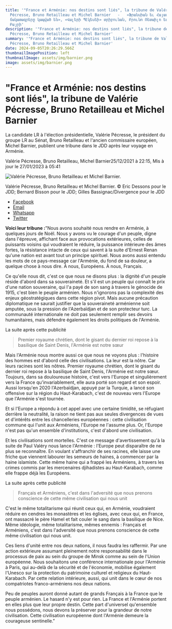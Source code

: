```yaml
---
title: '"France et Arménie: nos destins sont liés", la tribune de Valérie
  Pécresse, Bruno Retailleau et Michel Barnier   -   «Ֆրանսիան եւ Հայաստանը. Մեր
  ճակատագրերը կապված են», «Վալերի Պէկեսեի» տրիբունան, Բրունո Ռետաիլո եւ Միշել
  Բայրի'
description: '"France et Arménie: nos destins sont liés", la tribune de Valérie
  Pécresse, Bruno Retailleau et Michel Barnier'
summary: '"France et Arménie: nos destins sont liés", la tribune de Valérie
  Pécresse, Bruno Retailleau et Michel Barnier'
date: 2024-09-05T20:26:29.566Z
thumbnailImagePosition: left
thumbnailImage: assets/img/barnier.png
image: assets/img/barnier.png
---
```

<!--StartFragment-->

# "France et Arménie: nos destins sont liés", la tribune de Valérie Pécresse, Bruno Retailleau et Michel Barnier

La candidate LR à l'élection présidentielle, Valérie Pécresse, le président du groupe LR au Sénat, Bruno Retailleau et l'ancien commissaire européen, Michel Barnier, publient une tribune dans le JDD après leur voyage en Arménie.

Valérie Pécresse, Bruno Retailleau, Michel Barnier25/12/2021 à 22:15, Mis à jour le 27/01/2023 à 05:41

![Valérie Pécresse, Bruno Retailleau et Michel Barnier.](https://www.lejdd.fr/lmnr/rcrop/375,250,FFFFFF,forcey,center-middle/img/var/jdd/public/styles/paysage/public/media/image/2022/07/19/11/france-et-armenie-nos-destins-sont-lies-la-tribune-de-valerie-pecresse-bruno-retailleau-et-michel-barnier.jpg?VersionId=NJZGBhURKT7Q4uWukDjdHN8lv_xVrKx9)

Valérie Pécresse, Bruno Retailleau et Michel Barnier. © Eric Dessons pour le JDD; Bernard Bisson pour le JDD; Gilles Bassignac/Divergence pour le JDD

* [Facebook](https://www.facebook.com/sharer/sharer.php?u=https%3A%2F%2Fwww.lejdd.fr%2FPolitique%2Ffrance-et-armenie-nos-destins-sont-lies-la-tribune-de-valerie-pecresse-bruno-retailleau-et-michel-barnier-4084594 "Partager via Facebook")
* [Email](mailto:?subject=Le%20Journal%20Du%20Dimanche%20%3A%20%22France%20et%20Arm%C3%A9nie%3A%20nos%20destins%20sont%20li%C3%A9s%22%2C%20la%20tribune%20de%20Val%C3%A9rie%20P%C3%A9cresse%2C%20Bruno%20Retailleau%20et%20Michel%20Barnier&body=https%3A%2F%2Fwww.lejdd.fr%2FPolitique%2Ffrance-et-armenie-nos-destins-sont-lies-la-tribune-de-valerie-pecresse-bruno-retailleau-et-michel-barnier-4084594 "Partager via email")
* [Whatsapp](whatsapp://send/?text=https%3A%2F%2Fwww.lejdd.fr%2FPolitique%2Ffrance-et-armenie-nos-destins-sont-lies-la-tribune-de-valerie-pecresse-bruno-retailleau-et-michel-barnier-4084594 "Partager via Whatsapp")
* [Twitter](https://twitter.com/intent/tweet?text=%22France%20et%20Arm%C3%A9nie%3A%20nos%20destins%20sont%20li%C3%A9s%22%2C%20la%20tribune%20de%20Val%C3%A9rie%20P%C3%A9cresse%2C%20Bruno%20Retailleau%20et%20Michel%20Barnier&url=https%3A%2F%2Fwww.lejdd.fr%2FPolitique%2Ffrance-et-armenie-nos-destins-sont-lies-la-tribune-de-valerie-pecresse-bruno-retailleau-et-michel-barnier-4084594&via=LeJDD "Partager via Twitter")

**Voici leur tribune :**"Nous avons souhaité nous rendre en Arménie, à quelques jours de Noël. Nous y avons vu le courage d'un peuple, digne dans l'épreuve, affichant face aux provocations extérieures, celles de puissants voisins qui voudraient le réduire, la puissance intérieure des âmes fortes, la résistance intacte de ceux qui savent à la suite d'Ernest Renan qu'une nation est avant tout un principe spirituel. Nous avons aussi entendu les mots de ce pays-message car l'Arménie, du fond de sa douleur, a quelque chose à nous dire. À nous, Européens. À nous, Français.

Ce qu'elle nous dit, c'est ce que nous ne disons plus : la dignité d'un peuple réside d'abord dans sa souveraineté. Et s'il est un peuple qui connaît le prix d'une nation souveraine, qui l'a payé de son sang à travers le génocide de 1915, c'est bien le peuple arménien. Nous n'ignorons pas la complexité des enjeux géostratégiques dans cette région pivot. Mais aucune précaution diplomatique ne saurait justifier que la souveraineté arménienne soit amputée, sous la pression de l'Azerbaïdjan et de son protecteur turc. La communauté internationale ne doit pas seulement remplir ses devoirs humanitaires, mais défendre également les droits politiques de l'Arménie.

La suite après cette publicité

> Premier royaume chrétien, dont le gisant du dernier roi repose à la basilique de Saint Denis, l'Arménie est notre sœur

Mais l'Arménie nous montre aussi ce que nous ne voyons plus : l'histoire des hommes est d'abord celle des civilisations. La leur est la nôtre. Car leurs racines sont les nôtres. Premier royaume chrétien, dont le gisant du dernier roi repose à la basilique de Saint Denis, l'Arménie est notre sœur. Toujours, dans sa douloureuse histoire, c'est vers l'Europe et singulièrement vers la France qu'invariablement, elle aura porté son regard et son espoir. Aussi lorsqu'en 2020 l'Azerbaïdjan, appuyé par la Turquie, a lancé son offensive sur la région du Haut-Karabach, c'est de nouveau vers l'Europe que l'Arménie s'est tournée.

Et si l'Europe a répondu à cet appel avec une certaine timidité, se réfugiant derrière la neutralité, la raison ne tient pas aux seules divergences de vues et d'intérêts entre les chancelleries européennes : cette civilisation commune qui l'unit aux Arméniens, l'Europe ne l'assume plus. Or, l'Europe n'est pas qu'un ensemble d'institutions, c'est d'abord une civilisation.

Et les civilisations sont mortelles. C'est ce message d'avertissement qu'à la suite de Paul Valéry nous lance l'Arménie : l'Europe peut disparaître de ne plus se reconnaître. En voulant s'affranchir de ses racines, elle laisse une friche que viennent labourer les semeurs de haines, à commencer par la haine islamiste. Cette même haine qui a frappé les Arméniens, à travers les crimes commis par les mercenaires djihadistes au Haut-Karabach, comme elle frappe déjà les Européens.

La suite après cette publicité

> Français et Arméniens, c'est dans l'adversité que nous prenons conscience de cette même civilisation qui nous unit

C'est le même totalitarisme qui réunit ceux qui, en Arménie, voudraient réduire en cendres les monastères et les églises, avec ceux qui, en France, ont massacré le père Hamel et fait couler le sang dans la basilique de Nice. Même idéologie, même totalitarisme, mêmes ennemis : Français et Arméniens, c'est dans l'adversité que nous prenons conscience de cette même civilisation qui nous unit.

Ces liens d'unité entre nos deux nations, il nous faudra les raffermir. Par une action extérieure assumant pleinement notre responsabilité dans le processus de paix au sein du groupe de Minsk comme au sein de l'Union européenne. Nous souhaitons une conférence internationale pour l'Arménie à Paris, qui au-delà de la sécurité et de l'économie, mobilise également l'Unesco sur la protection du patrimoine culturel et religieux du Haut-Karabach. Par cette relation intérieure, aussi, qui unit dans le cœur de nos compatriotes franco-arméniens nos deux nations.

Peu de peuples auront donné autant de grands Français à la France que le peuple arménien. Le hasard n'y est pour rien. La France et l'Arménie portent en elles plus que leur propre destin. Cette part d'universel qu'ensemble nous possédons, nous devons la préserver pour la grandeur de notre civilisation. Cette civilisation européenne dont l'Arménie demeure la courageuse sentinelle."

<!--EndFragment-->